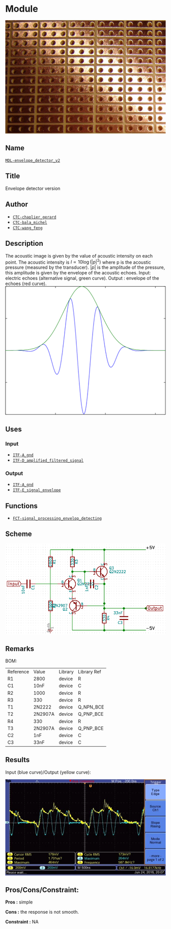 # Module
![](viewme.png)

## Name
[`MDL-envelope_detector_v2`]()

## Title
Envelope detector version 

## Author
* [`CTC-chaplier_gerard`]()
* [`CTC-bala_michel`]()
* [`CTC-wang_feng`]()

## Description
The acoustic image is given by the value of acoustic intensity on each point. The acoustic intensity is $I \propto 10 \log \left( \left| p \right|^2\right)$ where p is the acoustic pressure (measured by the transducer). $\left| p \right|$ is the amplitude of the pressure, this amplitude is given by the envelope of the acoustic echoes.
Input: electric echoes (alternative signal, green curve).
Output : envelope of the echoes (red curve).
![](images/pulseb.png)

## Uses
### Input
* [`ITF-A_gnd`]()
* [`ITF-D_amplified_filtered_signal`]()

### Output
* [`ITF-A_gnd`]()
* [`ITF-E_signal_envelope`]()

## Functions
* [`FCT-signal_processing_envelop_detecting`]()

## Scheme
![](images/scheme.png)

## Remarks
BOM:

<table>
  <tr>
    <td>Reference</td>
    <td>Value</td>
    <td>Library</td>
    <td>Library Ref</td>
  </tr>
  <tr>
    <td>R1</td>
    <td>2800</td>
    <td>device</td>
    <td>R</td>
  </tr>
  <tr>
    <td>C1</td>
    <td>10nF</td>
    <td>device</td>
    <td>C</td>
  </tr>
  <tr>
    <td>R2</td>
    <td>1000</td>
    <td>device</td>
    <td>R</td>
  </tr>
  <tr>
    <td>R3</td>
    <td>330</td>
    <td>device</td>
    <td>R</td>
  </tr>
  <tr>
    <td>T1</td>
    <td>2N2222</td>
    <td>device</td>
    <td>Q_NPN_BCE</td>
  </tr>
  <tr>
    <td>T2</td>
    <td>2N2907A</td>
    <td>device</td>
    <td>Q_PNP_BCE</td>
  </tr>
  <tr>
    <td>R4</td>
    <td>330</td>
    <td>device</td>
    <td>R</td>
  </tr>
  <tr>
    <td>T3</td>
    <td>2N2907A</td>
    <td>device</td>
    <td>Q_PNP_BCE</td>
  </tr>
  <tr>
    <td>C2</td>
    <td>1nF</td>
    <td>device</td>
    <td>C</td>
  </tr>
  <tr>
    <td>C3</td>
    <td>33nF</td>
    <td>device</td>
    <td>C</td>
  </tr>
</table>


## Results

Input (blue curve)/Output (yellow curve): 

![](images/result.jpg)

## Pros/Cons/Constraint:

**Pros :** simple

**Cons :** the response is not smooth.

**Constraint :** NA
